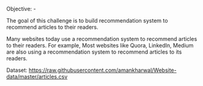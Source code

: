 Objective: -

The goal of this challenge is to build recommendation system to recommend articles to their readers.

Many websites today use a recommendation system to recommend articles to their readers. For example, Most websites like Quora, LinkedIn, Medium are also using a recommendation system to recommend articles to its readers.

Dataset: https://raw.githubusercontent.com/amankharwal/Website-data/master/articles.csv
